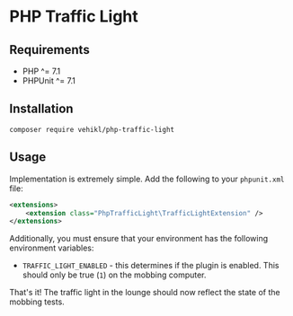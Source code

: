 # PHP Traffic Light

## Requirements

* PHP ^= 7.1
* PHPUnit ^= 7.1

## Installation

```
composer require vehikl/php-traffic-light
```

## Usage

Implementation is extremely simple. Add the following to your `phpunit.xml` file:

```xml
<extensions>
    <extension class="PhpTrafficLight\TrafficLightExtension" />
</extensions>
```

Additionally, you must ensure that your environment has the following environment variables:
* `TRAFFIC_LIGHT_ENABLED` - this determines if the plugin is enabled. This should only be true (`1`) on the mobbing computer.

That's it! The traffic light in the lounge should now reflect the state of the mobbing tests.
